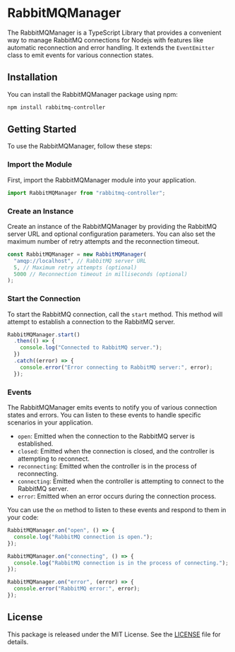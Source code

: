 # RabbitMQManager

The RabbitMQManager is a TypeScript Library that provides a convenient way to manage RabbitMQ connections for Nodejs with features like automatic reconnection and error handling. It extends the `EventEmitter` class to emit events for various connection states.

## Installation

You can install the RabbitMQManager package using npm:

```bash
npm install rabbitmq-controller
```

## Getting Started

To use the RabbitMQManager, follow these steps:

### Import the Module

First, import the RabbitMQManager module into your application.

```javascript
import RabbitMQManager from "rabbitmq-controller";
```

### Create an Instance

Create an instance of the RabbitMQManager by providing the RabbitMQ server URL and optional configuration parameters. You can also set the maximum number of retry attempts and the reconnection timeout.

```javascript
const RabbitMQManager = new RabbitMQManager(
  "amqp://localhost", // RabbitMQ server URL
  5, // Maximum retry attempts (optional)
  5000 // Reconnection timeout in milliseconds (optional)
);
```

### Start the Connection

To start the RabbitMQ connection, call the `start` method. This method will attempt to establish a connection to the RabbitMQ server.

```javascript
RabbitMQManager.start()
  .then(() => {
    console.log("Connected to RabbitMQ server.");
  })
  .catch((error) => {
    console.error("Error connecting to RabbitMQ server:", error);
  });
```

### Events

The RabbitMQManager emits events to notify you of various connection states and errors. You can listen to these events to handle specific scenarios in your application.

- `open`: Emitted when the connection to the RabbitMQ server is established.
- `closed`: Emitted when the connection is closed, and the controller is attempting to reconnect.
- `reconnecting`: Emitted when the controller is in the process of reconnecting.
- `connecting`: Emitted when the controller is attempting to connect to the RabbitMQ server.
- `error`: Emitted when an error occurs during the connection process.

You can use the `on` method to listen to these events and respond to them in your code:

```javascript
RabbitMQManager.on("open", () => {
  console.log("RabbitMQ connection is open.");
});

RabbitMQManager.on("connecting", () => {
  console.log("RabbitMQ connection is in the process of connecting.");
});

RabbitMQManager.on("error", (error) => {
  console.error("RabbitMQ error:", error);
});
```

## License

This package is released under the MIT License. See the [LICENSE](LICENSE) file for details.

```

```
